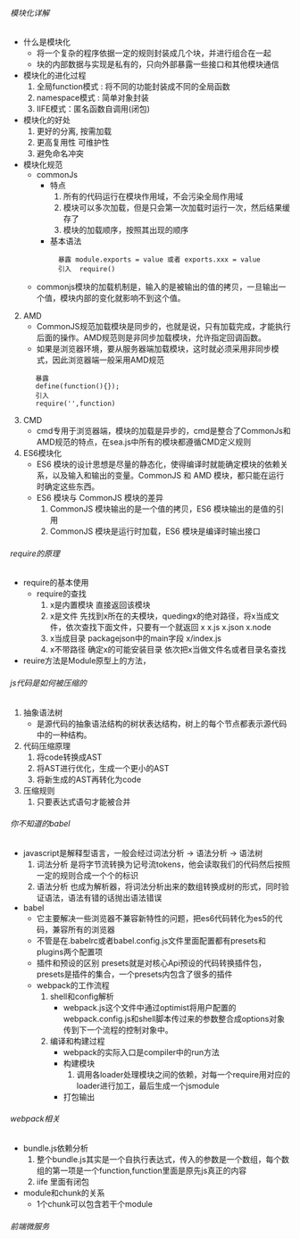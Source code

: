 ###### 模块化详解
+ 什么是模块化
   + 将一个复杂的程序依据一定的规则封装成几个块，并进行组合在一起
   + 块的内部数据与实现是私有的，只向外部暴露一些接口和其他模块通信
+ 模块化的进化过程
   1. 全局function模式 : 将不同的功能封装成不同的全局函数
   2. namespace模式 : 简单对象封装
   3. IIFE模式：匿名函数自调用(闭包)
+ 模块化的好处
   1. 更好的分离, 按需加载
   2. 更高复用性 可维护性
   3. 避免命名冲突
+ 模块化规范
   + commonJs 
      + 特点
          1. 所有的代码运行在模块作用域，不会污染全局作用域
          2. 模块可以多次加载，但是只会第一次加载时运行一次，然后结果缓存了
          3. 模块的加载顺序，按照其出现的顺序
      + 基本语法
         ```
           暴露 module.exports = value 或者 exports.xxx = value
           引入  require()
         ```
    + commonjs模块的加载机制是，输入的是被输出的值的拷贝，一旦输出一个值，模块内部的变化就影响不到这个值。
2. AMD 
   + CommonJS规范加载模块是同步的，也就是说，只有加载完成，才能执行后面的操作。AMD规范则是非同步加载模块，允许指定回调函数。
   + 如果是浏览器环境，要从服务器端加载模块，这时就必须采用非同步模式，因此浏览器端一般采用AMD规范
   ```
      暴露
      define(function(){});
      引入
      require('',function)
   ```
3. CMD 
   + cmd专用于浏览器端，模块的加载是异步的，cmd是整合了CommonJs和AMD规范的特点，在sea.js中所有的模块都遵循CMD定义规则
4. ES6模块化
   + ES6 模块的设计思想是尽量的静态化，使得编译时就能确定模块的依赖关系，以及输入和输出的变量。CommonJS 和 AMD 模块，都只能在运行时确定这些东西。
   + ES6 模块与 CommonJS 模块的差异
      1. CommonJS 模块输出的是一个值的拷贝，ES6 模块输出的是值的引用
      2. CommonJS 模块是运行时加载，ES6 模块是编译时输出接口
###### require的原理
+ require的基本使用
   + require的查找
      1. x是内置模块  直接返回该模块
      2. x是文件 先找到x所在的夫模块，quedingx的绝对路径，将x当成文件，依次查找下面文件，只要有一个就返回
         x x.js  x.json x.node
      3. x当成目录
        packagejson中的main字段  x/index.js 
      4. x不带路径 确定x的可能安装目录  依次把x当做文件名或者目录名查找
+ reuire方法是Module原型上的方法，
###### js代码是如何被压缩的
1. 抽象语法树
   + 是源代码的抽象语法结构的树状表达结构，树上的每个节点都表示源代码中的一种结构。
2. 代码压缩原理
   1. 将code转换成AST
   2. 将AST进行优化，生成一个更小的AST
   3. 将新生成的AST再转化为code
3. 压缩规则
   1. 只要表达式语句才能被合并
###### 你不知道的babel
+ javascript是解释型语言，一般会经过词法分析 -> 语法分析 -> 语法树
   1. 词法分析 是将字节流转换为记号流tokens，他会读取我们的代码然后按照一定的规则合成一个个的标识
   2. 语法分析 也成为解析器，将词法分析出来的数组转换成树的形式，同时验证语法，语法有错的话抛出语法错误
+ babel
   + 它主要解决一些浏览器不兼容新特性的问题，把es6代码转化为es5的代码，兼容所有的浏览器
   + 不管是在.babelrc或者babel.config.js文件里面配置都有presets和plugins两个配置项
   + 插件和预设的区别
      presets就是对核心Api预设的代码转换插件包，presets是插件的集合，一个presets内包含了很多的插件
    + webpack的工作流程
       1. shell和config解析
          + webpack.js这个文件中通过optimist将用户配置的webpack.config.js和shell脚本传过来的参数整合成options对象传到下一个流程的控制对象中。
       2. 编译和构建过程
          + webpack的实际入口是compiler中的run方法
          + 构建模块
             1. 调用各loader处理模块之间的依赖，对每一个require用对应的loader进行加工，最后生成一个jsmodule
          + 打包输出
###### webpack相关
+ bundle.js依赖分析
   1. 整个bundle.js其实是一个自执行表达式，传入的参数是一个数组，每个数组的第一项是一个function,function里面是原先js真正的内容
   2. iife 里面有闭包
+ module和chunk的关系
   + 1个chunk可以包含若干个module
###### 前端微服务


